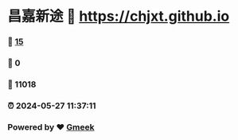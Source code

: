 # 昌嘉新途 :link: https://chjxt.github.io 
### :page_facing_up: [15](https://chjxt.github.io/tag.html) 
### :speech_balloon: 0 
### :hibiscus: 11018 
### :alarm_clock: 2024-05-27 11:37:11 
### Powered by :heart: [Gmeek](https://github.com/Meekdai/Gmeek)
